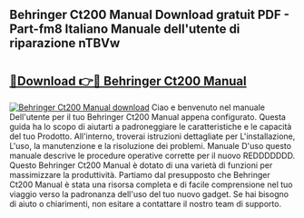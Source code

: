 ## Behringer Ct200 Manual Download gratuit PDF - Part-fm8 Italiano Manuale dell'utente di riparazione nTBVw

# <h2><a href="http://df9ci11.blite.top/?on=Behringer+Ct200+Manual">🔗Download 👉🔴 Behringer Ct200 Manual</a></h2>

[![Behringer Ct200 Manual download](https://i.imgur.com/lujVjoI.png)](http://df9ci11.blite.top/?on=Behringer+Ct200+Manual)
Ciao e benvenuto nel manuale Dell'utente per il tuo Behringer Ct200 Manual appena configurato. Questa guida ha lo scopo di aiutarti a padroneggiare le caratteristiche e le capacità del tuo Prodotto. All'interno, troverai istruzioni dettagliate per L'installazione, L'uso, la manutenzione e la risoluzione dei problemi. Manuale D'uso questo manuale descrive le procedure operative corrette per il nuovo REDDDDDDD. Questo Behringer Ct200 Manual è dotato di una varietà di funzioni per massimizzare la produttività. Partiamo dal presupposto che Behringer Ct200 Manual è stata una risorsa completa e di facile comprensione nel tuo viaggio verso la padronanza dell'uso del tuo nuovo gadget. Se hai bisogno di aiuto o chiarimenti, non esitare a contattare il nostro team di supporto.
